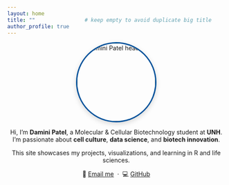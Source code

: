 ```yaml
---
layout: home
title: ""                # keep empty to avoid duplicate big title
author_profile: true
---
```


<p align="center">
  <img src="{{ site.baseurl }}/images/img:me.png" alt="Damini Patel headshot" width="180"
       style="border-radius:100px;border:3px solid #00529B;box-shadow:0 4px 12px rgba(0,0,0,.15);" />
</p>

<p align="center">
  Hi, I’m <b>Damini Patel</b>, a Molecular &amp; Cellular Biotechnology student at <b>UNH</b>.<br/>
  I’m passionate about <b>cell culture</b>, <b>data science</b>, and <b>biotech innovation</b>.
</p>

<p align="center">
  This site showcases my projects, visualizations, and learning in R and life sciences.
</p>

<p align="center">
  📧 <a href="mailto:Daminiben.Patel@unh.edu">Email me</a> &nbsp;·&nbsp;
  💻 <a href="https://github.com/DaminiUNH" target="_blank">GitHub</a>
</p>
